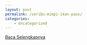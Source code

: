 ```yaml
---
layout: post
permalink: /seribu-mimpi-ikan-paus/
categories:
    - Uncategorized
---
```


[Baca Selengkapnya](/03)